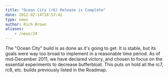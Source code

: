 ```yaml
---
title: "Ocean City (r6) Release is Complete"
date: 2012-02-14T18:57:42
type: news
author: Rich Brown
aliases:
    - /news/24
---
```

The "Ocean City" build is as done as it's going to get. It is stable,
but its goals were way too broad to implement in a reasonable time
period. As of mid-December 2011, we have declared victory, and chosen to
focus on the essential experiments to decrease bufferbloat. This puts on
hold all the rc7, rc8, etc. builds previously listed in the Roadmap.
